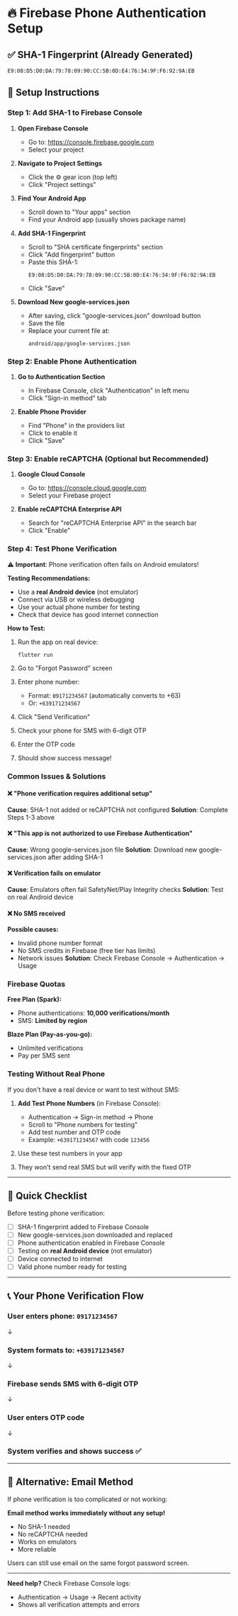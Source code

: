 # 🔥 Firebase Phone Authentication Setup

## ✅ SHA-1 Fingerprint (Already Generated)
```
E9:08:D5:D0:DA:79:78:09:90:CC:5B:0D:E4:76:34:9F:F6:92:9A:EB
```

## 📱 Setup Instructions

### Step 1: Add SHA-1 to Firebase Console

1. **Open Firebase Console**
   - Go to: https://console.firebase.google.com
   - Select your project

2. **Navigate to Project Settings**
   - Click the ⚙️ gear icon (top left)
   - Click "Project settings"

3. **Find Your Android App**
   - Scroll down to "Your apps" section
   - Find your Android app (usually shows package name)

4. **Add SHA-1 Fingerprint**
   - Scroll to "SHA certificate fingerprints" section
   - Click "Add fingerprint" button
   - Paste this SHA-1:
     ```
     E9:08:D5:D0:DA:79:78:09:90:CC:5B:0D:E4:76:34:9F:F6:92:9A:EB
     ```
   - Click "Save"

5. **Download New google-services.json**
   - After saving, click "google-services.json" download button
   - Save the file
   - Replace your current file at:
     ```
     android/app/google-services.json
     ```

### Step 2: Enable Phone Authentication

1. **Go to Authentication Section**
   - In Firebase Console, click "Authentication" in left menu
   - Click "Sign-in method" tab

2. **Enable Phone Provider**
   - Find "Phone" in the providers list
   - Click to enable it
   - Click "Save"

### Step 3: Enable reCAPTCHA (Optional but Recommended)

1. **Google Cloud Console**
   - Go to: https://console.cloud.google.com
   - Select your Firebase project

2. **Enable reCAPTCHA Enterprise API**
   - Search for "reCAPTCHA Enterprise API" in the search bar
   - Click "Enable"

### Step 4: Test Phone Verification

⚠️ **Important**: Phone verification often fails on Android emulators!

**Testing Recommendations:**
- Use a **real Android device** (not emulator)
- Connect via USB or wireless debugging
- Use your actual phone number for testing
- Check that device has good internet connection

**How to Test:**
1. Run the app on real device:
   ```bash
   flutter run
   ```

2. Go to "Forgot Password" screen

3. Enter phone number:
   - Format: `09171234567` (automatically converts to +63)
   - Or: `+639171234567`

4. Click "Send Verification"

5. Check your phone for SMS with 6-digit OTP

6. Enter the OTP code

7. Should show success message!

### Common Issues & Solutions

#### ❌ "Phone verification requires additional setup"
**Cause**: SHA-1 not added or reCAPTCHA not configured
**Solution**: Complete Steps 1-3 above

#### ❌ "This app is not authorized to use Firebase Authentication"
**Cause**: Wrong google-services.json file
**Solution**: Download new google-services.json after adding SHA-1

#### ❌ Verification fails on emulator
**Cause**: Emulators often fail SafetyNet/Play Integrity checks
**Solution**: Test on real Android device

#### ❌ No SMS received
**Possible causes:**
- Invalid phone number format
- No SMS credits in Firebase (free tier has limits)
- Network issues
**Solution**: Check Firebase Console → Authentication → Usage

### Firebase Quotas

**Free Plan (Spark):**
- Phone authentications: **10,000 verifications/month**
- SMS: **Limited by region**

**Blaze Plan (Pay-as-you-go):**
- Unlimited verifications
- Pay per SMS sent

### Testing Without Real Phone

If you don't have a real device or want to test without SMS:

1. **Add Test Phone Numbers** (in Firebase Console):
   - Authentication → Sign-in method → Phone
   - Scroll to "Phone numbers for testing"
   - Add test number and OTP code
   - Example: `+639171234567` with code `123456`

2. Use these test numbers in your app
3. They won't send real SMS but will verify with the fixed OTP

---

## 🎯 Quick Checklist

Before testing phone verification:

- [ ] SHA-1 fingerprint added to Firebase Console
- [ ] New google-services.json downloaded and replaced
- [ ] Phone authentication enabled in Firebase Console
- [ ] Testing on **real Android device** (not emulator)
- [ ] Device connected to internet
- [ ] Valid phone number ready for testing

---

## 📞 Your Phone Verification Flow

### User enters phone: `09171234567`
↓
### System formats to: `+639171234567`
↓
### Firebase sends SMS with 6-digit OTP
↓
### User enters OTP code
↓
### System verifies and shows success ✅

---

## 🔄 Alternative: Email Method

If phone verification is too complicated or not working:

**Email method works immediately without any setup!**
- No SHA-1 needed
- No reCAPTCHA needed
- Works on emulators
- More reliable

Users can still use email on the same forgot password screen.

---

**Need help?** Check Firebase Console logs:
- Authentication → Usage → Recent activity
- Shows all verification attempts and errors
